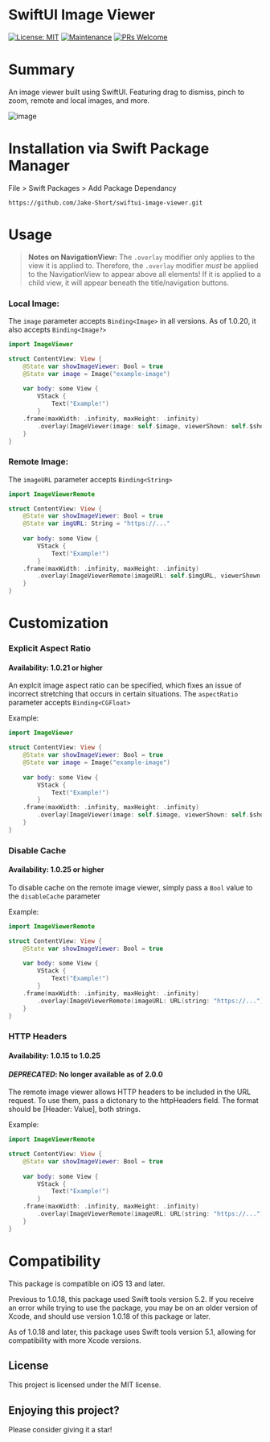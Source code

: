 # SwiftUI Image Viewer

[![License: MIT](https://img.shields.io/badge/License-MIT-yellow.svg)](https://opensource.org/licenses/MIT)
[![Maintenance](https://img.shields.io/badge/Maintained%3F-yes-green.svg)](https://github.com/Jake-Short/swiftui-image-viewer/graphs/commit-activity)
[![PRs Welcome](https://img.shields.io/badge/PRs-welcome-brightgreen.svg?style=flat-square)](http://makeapullrequest.com)


# Summary

An image viewer built using SwiftUI. Featuring drag to dismiss, pinch to zoom, remote and local images, and more.

![image](https://media2.giphy.com/media/LSKUWsW9KogOLIS2ZS/giphy.gif?cid=4d1e4f29cacda6de9a149bb9b7a2717faec03a9ebd6d5fdd&rid=giphy.gif)

# Installation via Swift Package Manager

File > Swift Packages > Add Package Dependancy

```https://github.com/Jake-Short/swiftui-image-viewer.git```

# Usage

> **Notes on NavigationView:** The `.overlay` modifier only applies to the view it is applied to. Therefore, the `.overlay` modifier *must* be applied to the NavigationView to appear above all elements! If it is applied to a child view, it will appear beneath the title/navigation buttons.

### Local Image:

The `image` parameter accepts `Binding<Image>` in all versions. As of 1.0.20, it also accepts `Binding<Image?>`

```Swift
import ImageViewer

struct ContentView: View {
    @State var showImageViewer: Bool = true
    @State var image = Image("example-image")
	
    var body: some View {
        VStack {
            Text("Example!")
        }
	.frame(maxWidth: .infinity, maxHeight: .infinity)
        .overlay(ImageViewer(image: self.$image, viewerShown: self.$showImageViewer))
    }
}
```

### Remote Image:

The `imageURL` parameter accepts `Binding<String>`

```Swift
import ImageViewerRemote

struct ContentView: View {
    @State var showImageViewer: Bool = true
    @State var imgURL: String = "https://..."
	
    var body: some View {
        VStack {
            Text("Example!")
        }
	.frame(maxWidth: .infinity, maxHeight: .infinity)
        .overlay(ImageViewerRemote(imageURL: self.$imgURL, viewerShown: self.$showImageViewer))
    }
}
```

# Customization

### Explicit Aspect Ratio

#### Availability: 1.0.21 or higher

An explcit image aspect ratio can be specified, which fixes an issue of incorrect stretching that occurs in certain situations. The `aspectRatio` parameter accepts `Binding<CGFloat>`

Example:
```Swift
import ImageViewer

struct ContentView: View {
    @State var showImageViewer: Bool = true
    @State var image = Image("example-image")
	
    var body: some View {
        VStack {
            Text("Example!")
        }
	.frame(maxWidth: .infinity, maxHeight: .infinity)
        .overlay(ImageViewer(image: self.$image, viewerShown: self.$showImageViewer, aspectRatio: .constant(2)))
    }
}
```

### Disable Cache

#### Availability: 1.0.25 or higher

To disable cache on the remote image viewer, simply pass a `Bool` value to the `disableCache` parameter

Example:
```Swift
import ImageViewerRemote

struct ContentView: View {
    @State var showImageViewer: Bool = true
	
    var body: some View {
        VStack {
            Text("Example!")
        }
	.frame(maxWidth: .infinity, maxHeight: .infinity)
        .overlay(ImageViewerRemote(imageURL: URL(string: "https://..."), viewerShown: self.$showImageViewer, disableCache: true))
    }
}
```

### HTTP Headers

#### Availability: 1.0.15 to 1.0.25
#### *DEPRECATED*: No longer available as of 2.0.0

The remote image viewer allows HTTP headers to be included in the URL request. To use them, pass a dictonary to the httpHeaders field. The format should be [Header: Value], both strings.

Example:
```Swift
import ImageViewerRemote

struct ContentView: View {
    @State var showImageViewer: Bool = true
	
    var body: some View {
        VStack {
            Text("Example!")
        }
	.frame(maxWidth: .infinity, maxHeight: .infinity)
        .overlay(ImageViewerRemote(imageURL: URL(string: "https://..."), viewerShown: self.$showImageViewer, httpHeaders: ["X-Powered-By": "Swift!"]))
    }
}
```

# Compatibility

This package is compatible on iOS 13 and later.

Previous to 1.0.18, this package used Swift tools version 5.2. If you receive an error while trying to use the package, you may be on an older version of Xcode, and should use version 1.0.18 of this package or later.

As of 1.0.18 and later, this package uses Swift tools version 5.1, allowing for compatibility with more Xcode versions.

## License

This project is licensed under the MIT license.

## Enjoying this project?

Please consider giving it a star!
